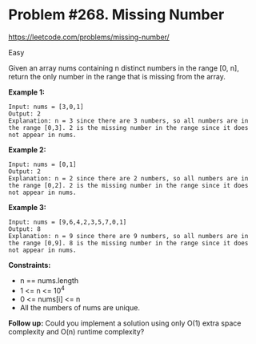 # Problem #268. Missing Number
<https://leetcode.com/problems/missing-number/>

Easy

Given an array nums containing n distinct numbers in the range [0, n], return the only number in the range that is missing from the array.

**Example 1:**

    Input: nums = [3,0,1]
    Output: 2
    Explanation: n = 3 since there are 3 numbers, so all numbers are in the range [0,3]. 2 is the missing number in the range since it does not appear in nums.

**Example 2:**

    Input: nums = [0,1]
    Output: 2
    Explanation: n = 2 since there are 2 numbers, so all numbers are in the range [0,2]. 2 is the missing number in the range since it does not appear in nums.

**Example 3:**

    Input: nums = [9,6,4,2,3,5,7,0,1]
    Output: 8
    Explanation: n = 9 since there are 9 numbers, so all numbers are in the range [0,9]. 8 is the missing number in the range since it does not appear in nums.

**Constraints:**

* n == nums.length
* 1 <= n <= 10<sup>4</sup>
* 0 <= nums[i] <= n
* All the numbers of nums are unique.

**Follow up:** Could you implement a solution using only O(1) extra space complexity and O(n) runtime complexity?
